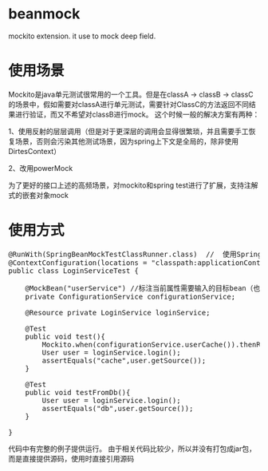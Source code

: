 # beanmock


mockito extension. it use to mock deep field.

# 使用场景
Mockito是java单元测试很常用的一个工具。但是在classA -> classB -> classC 的场景中，假如需要对classA进行单元测试，需要针对ClassC的方法返回不同结果进行验证，而又不希望对classB进行mock。
这个时候一般的解决方案有两种：

1、使用反射的层层调用（但是对于更深层的调用会显得很繁琐，并且需要手工恢复场景，否则会污染其他测试场景，因为spring上下文是全局的，除非使用DirtesContext）

2、改用powerMock


为了更好的接口上述的高频场景，对mockito和spring test进行了扩展，支持注解式的嵌套对象mock

# 使用方式

<pre>
@RunWith(SpringBeanMockTestClassRunner.class)  //  使用SpringJUnit4ClassRunner的扩展Runner
@ContextConfiguration(locations = "classpath:applicationContext.xml")
public class LoginServiceTest {

    @MockBean("userService") //标注当前属性需要输入的目标bean（也就是说userService中有configurationService这个属性，并且是通过spring注入的）
    private ConfigurationService configurationService;

    @Resource private LoginService loginService;

    @Test
    public void test(){
        Mockito.when(configurationService.userCache()).thenReturn(true);  
        User user = loginService.login();
        assertEquals("cache",user.getSource());
    }

    @Test
    public void testFromDb(){
        User user = loginService.login();
        assertEquals("db",user.getSource());
    }

}
</pre>

代码中有完整的例子提供运行。
由于相关代码比较少，所以并没有打包成jar包，而是直接提供源码，使用时直接引用源码


